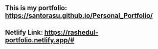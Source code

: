 ## This is my portfolio: https://santorasu.github.io/Personal_Portfolio/
## Netlify Link: https://rashedul-portfolio.netlify.app/#
